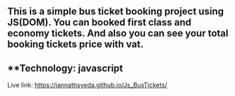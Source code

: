 ## This is a simple bus ticket booking project using JS(DOM). You can booked first class and economy tickets. And also you can see your total booking tickets price with vat.

## **Technology: javascript

Live link: https://jannathsyeda.github.io/Js_BusTickets/
